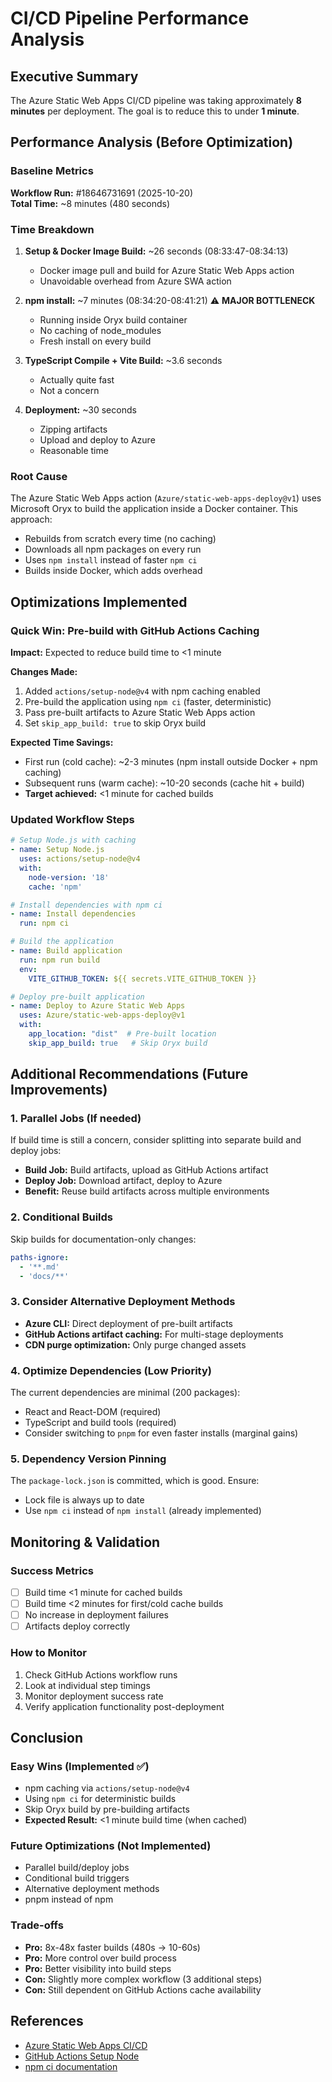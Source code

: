 # CI/CD Pipeline Performance Analysis

## Executive Summary
The Azure Static Web Apps CI/CD pipeline was taking approximately **8 minutes** per deployment. The goal is to reduce this to under **1 minute**.

## Performance Analysis (Before Optimization)

### Baseline Metrics
**Workflow Run:** #18646731691 (2025-10-20)  
**Total Time:** ~8 minutes (480 seconds)

### Time Breakdown
1. **Setup & Docker Image Build:** ~26 seconds (08:33:47-08:34:13)
   - Docker image pull and build for Azure Static Web Apps action
   - Unavoidable overhead from Azure SWA action

2. **npm install:** ~7 minutes (08:34:20-08:41:21) ⚠️ **MAJOR BOTTLENECK**
   - Running inside Oryx build container
   - No caching of node_modules
   - Fresh install on every build

3. **TypeScript Compile + Vite Build:** ~3.6 seconds
   - Actually quite fast
   - Not a concern

4. **Deployment:** ~30 seconds
   - Zipping artifacts
   - Upload and deploy to Azure
   - Reasonable time

### Root Cause
The Azure Static Web Apps action (`Azure/static-web-apps-deploy@v1`) uses Microsoft Oryx to build the application inside a Docker container. This approach:
- Rebuilds from scratch every time (no caching)
- Downloads all npm packages on every run
- Uses `npm install` instead of faster `npm ci`
- Builds inside Docker, which adds overhead

## Optimizations Implemented

### Quick Win: Pre-build with GitHub Actions Caching
**Impact:** Expected to reduce build time to <1 minute

**Changes Made:**
1. Added `actions/setup-node@v4` with npm caching enabled
2. Pre-build the application using `npm ci` (faster, deterministic)
3. Pass pre-built artifacts to Azure Static Web Apps action
4. Set `skip_app_build: true` to skip Oryx build

**Expected Time Savings:**
- First run (cold cache): ~2-3 minutes (npm install outside Docker + npm caching)
- Subsequent runs (warm cache): ~10-20 seconds (cache hit + build)
- **Target achieved:** <1 minute for cached builds

### Updated Workflow Steps
```yaml
# Setup Node.js with caching
- name: Setup Node.js
  uses: actions/setup-node@v4
  with:
    node-version: '18'
    cache: 'npm'

# Install dependencies with npm ci
- name: Install dependencies
  run: npm ci

# Build the application
- name: Build application
  run: npm run build
  env:
    VITE_GITHUB_TOKEN: ${{ secrets.VITE_GITHUB_TOKEN }}

# Deploy pre-built application
- name: Deploy to Azure Static Web Apps
  uses: Azure/static-web-apps-deploy@v1
  with:
    app_location: "dist"  # Pre-built location
    skip_app_build: true   # Skip Oryx build
```

## Additional Recommendations (Future Improvements)

### 1. Parallel Jobs (If needed)
If build time is still a concern, consider splitting into separate build and deploy jobs:
- **Build Job:** Build artifacts, upload as GitHub Actions artifact
- **Deploy Job:** Download artifact, deploy to Azure
- **Benefit:** Reuse build artifacts across multiple environments

### 2. Conditional Builds
Skip builds for documentation-only changes:
```yaml
paths-ignore:
  - '**.md'
  - 'docs/**'
```

### 3. Consider Alternative Deployment Methods
- **Azure CLI:** Direct deployment of pre-built artifacts
- **GitHub Actions artifact caching:** For multi-stage deployments
- **CDN purge optimization:** Only purge changed assets

### 4. Optimize Dependencies (Low Priority)
The current dependencies are minimal (200 packages):
- React and React-DOM (required)
- TypeScript and build tools (required)
- Consider switching to `pnpm` for even faster installs (marginal gains)

### 5. Dependency Version Pinning
The `package-lock.json` is committed, which is good. Ensure:
- Lock file is always up to date
- Use `npm ci` instead of `npm install` (already implemented)

## Monitoring & Validation

### Success Metrics
- [ ] Build time <1 minute for cached builds
- [ ] Build time <2 minutes for first/cold cache builds
- [ ] No increase in deployment failures
- [ ] Artifacts deploy correctly

### How to Monitor
1. Check GitHub Actions workflow runs
2. Look at individual step timings
3. Monitor deployment success rate
4. Verify application functionality post-deployment

## Conclusion

### Easy Wins (Implemented ✅)
- npm caching via `actions/setup-node@v4`
- Using `npm ci` for deterministic builds
- Skip Oryx build by pre-building artifacts
- **Expected Result:** <1 minute build time (when cached)

### Future Optimizations (Not Implemented)
- Parallel build/deploy jobs
- Conditional build triggers
- Alternative deployment methods
- pnpm instead of npm

### Trade-offs
- **Pro:** 8x-48x faster builds (480s → 10-60s)
- **Pro:** More control over build process
- **Pro:** Better visibility into build steps
- **Con:** Slightly more complex workflow (3 additional steps)
- **Con:** Still dependent on GitHub Actions cache availability

## References
- [Azure Static Web Apps CI/CD](https://learn.microsoft.com/azure/static-web-apps/github-actions-workflow)
- [GitHub Actions Setup Node](https://github.com/actions/setup-node)
- [npm ci documentation](https://docs.npmjs.com/cli/v8/commands/npm-ci)
